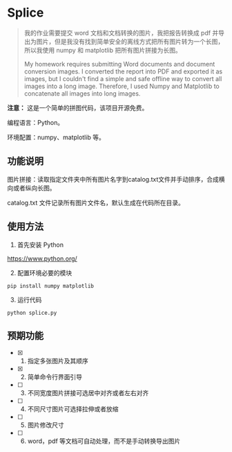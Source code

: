 # Splice

> 我的作业需要提交 word 文档和文档转换的图片，我把报告转换成 pdf 并导出为图片，但是我没有找到简单安全的离线方式把所有图片转为一个长图，所以我使用 numpy 和 matplotlib 把所有图片拼接为长图。
>
> My homework requires submitting Word documents and document conversion images. I converted the report into PDF and exported it as images, but I couldn't find a simple and safe offline way to convert all images into a long image. Therefore, I used Numpy and Matplotlib to concatenate all images into long images.

**注意：** 这是一个简单的拼图代码，该项目开源免费。

编程语言：Python。

环境配置：numpy、matplotlib 等。

## 功能说明

图片拼接：读取指定文件夹中所有图片名字到catalog.txt文件并手动排序，合成横向或者纵向长图。

catalog.txt 文件记录所有图片文件名，默认生成在代码所在目录。

## 使用方法

1. 首先安装 Python

https://www.python.org/

2. 配置环境必要的模块

```
pip install numpy matplotlib
```

3. 运行代码

```
python splice.py
```

## 预期功能

- [x] 1. 指定多张图片及其顺序

- [x] 2. 简单命令行界面引导

- [ ] 3. 不同宽度图片拼接可选居中对齐或者左右对齐

- [ ] 4. 不同尺寸图片可选择拉伸或者放缩

- [ ] 5. 图片修改尺寸

- [ ] 6. word，pdf 等文档可自动处理，而不是手动转换导出图片